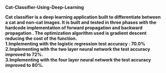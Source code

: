 <b>Cat-Classifier-Using-Deep-Learning<b>

Cat classifier is a deep learning application built to differentiate between a cat and non-cat images. It is built and tested in three phases with the hardcode implementation of forward propagation and backward propagation . The optimization algorithm used is gradient descent reducing the cost of the function. <br>
1.Implementing with the logistic regression test accuracy : 70.0% <br>
2.Implementing with the two layer neural network the test accuracy improved to 72%. <br>
3.Implementing with the four layer neural network the test accuracy improved to 80%. <br>

